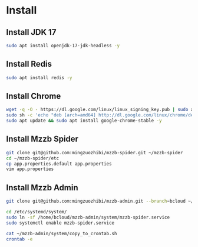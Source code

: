 # Install

## Install JDK 17

```bash
sudo apt install openjdk-17-jdk-headless -y
```

## Install Redis

```bash
sudo apt install redis -y
```

## Install Chrome

```bash
wget -q -O - https://dl.google.com/linux/linux_signing_key.pub | sudo apt-key add -
sudo sh -c 'echo "deb [arch=amd64] http://dl.google.com/linux/chrome/deb/ stable main" >> /etc/apt/sources.list.d/chrome.list'
sudo apt update && sudo apt install google-chrome-stable -y
```

## Install Mzzb Spider

```bash
git clone git@github.com:mingzuozhibi/mzzb-spider.git ~/mzzb-spider
cd ~/mzzb-spider/etc
cp app.properties.default app.properties
vim app.properties
```

## Install Mzzb Admin

```bash
git clone git@github.com:mingzuozhibi/mzzb-admin.git --branch=bcloud ~/mzzb-admin

cd /etc/systemd/system/
sudo ln -sf /home/bcloud/mzzb-admin/system/mzzb-spider.service
sudo systemctl enable mzzb-spider.service

cat ~/mzzb-admin/system/copy_to_crontab.sh
crontab -e
```
